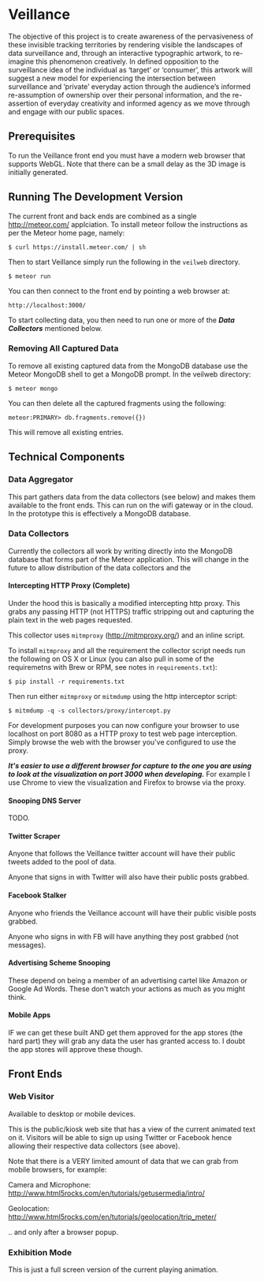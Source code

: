 
# Veillance

The objective of this project is to create awareness of the pervasiveness of
these invisible tracking territories by rendering visible the landscapes of data
surveillance and, through an interactive typographic artwork, to re-imagine this
phenomenon creatively. In defined opposition to the surveillance idea of the
individual as ‘target’ or ‘consumer’, this artwork will suggest a new model for
experiencing the intersection between surveillance and ‘private’ everyday action
through the audience’s informed re-assumption of ownership over their personal
information, and the re-assertion of everyday creativity and informed agency as
we move through and engage with our public spaces.

## Prerequisites

To run the Veillance front end you must have a modern web browser that
supports WebGL. Note that there can be a small delay as the 3D image is
initially generated.

## Running The Development Version

The current front and back ends are combined as a single http://meteor.com/
applciation. To install meteor follow the instructions as per the Meteor
home page, namely:

```
$ curl https://install.meteor.com/ | sh
```

Then to start Veillance simply run the following in the `veilweb` directory.

```
$ meteor run
```

You can then connect to the front end by pointing a web browser at:

```
http://localhost:3000/
```

To start collecting data, you then need to run one or more of the
***Data Collectors*** mentioned below.

### Removing All Captured Data

To remove all existing captured data from the MongoDB database use the Meteor
MongoDB shell to get a MongoDB prompt. In the veilweb directory:

```
$ meteor mongo
```

You can then delete all the captured fragments using the following:

```
meteor:PRIMARY> db.fragments.remove({})
```

This will remove all existing entries.

## Technical Components

### Data Aggregator

This part gathers data from the data collectors (see below) and makes
them available to the front ends. This can run on the wifi gateway or
in the cloud. In the prototype this is effectively a MongoDB database.


### Data Collectors 

Currently the collectors all work by writing directly into the MongoDB
database that forms part of the Meteor application. This will change in the
future to allow distribution of the data collectors and the 

#### Intercepting HTTP Proxy (Complete)

Under the hood this is basically a modified intercepting http proxy. This
grabs any passing HTTP (not HTTPS) traffic stripping out and capturing the
plain text in the web pages requested.

This collector uses `mitmproxy` (http://mitmproxy.org/) and an inline script.

To install `mitmproxy` and all the requirement the collector script needs run
the following on OS X or Linux (you can also pull in some of the requiremetns
with Brew or RPM, see notes in `requirements.txt`):


```
$ pip install -r requirements.txt
```

Then run either `mitmproxy` or `mitmdump` using the http interceptor script:

```
$ mitmdump -q -s collectors/proxy/intercept.py
```

For development purposes you can now configure your browser to use localhost
on port 8080 as a HTTP proxy to test web page interception. Simply browse the
web with the browser you've configured to use the proxy.

***It's easier to use a different browser for capture to the one you are
using to look at the visualization on port 3000 when developing.*** For example
I use Chrome to view the visualization and Firefox to browse via the proxy.


#### Snooping DNS Server

TODO.


#### Twitter Scraper 

Anyone that follows the Veillance twitter account will have their
public tweets added to the pool of data.

Anyone that signs in with Twitter will also have their public posts grabbed.

#### Facebook Stalker 

Anyone who friends the Veillance account will have their public
visible posts grabbed.

Anyone who signs in with FB will have anything they post grabbed (not messages).


#### Advertising Scheme Snooping 

These depend on being a member of an advertising cartel like Amazon or
Google Ad Words. These don't watch your actions as much as you might
think.

#### Mobile Apps 

IF we can get these built AND get them approved for the app stores
(the hard part) they will grab any data the user has granted access
to. I doubt the app stores will approve these though.


## Front Ends 

### Web Visitor 

Available to desktop or mobile devices.

This is the public/kiosk web site that has a view of the current
animated text on it. Visitors will be able to sign up using Twitter or
Facebook hence allowing their respective data collectors (see above).

Note that there is a VERY limited amount of data that we can grab from
mobile browsers, for example:

Camera and Microphone:
http://www.html5rocks.com/en/tutorials/getusermedia/intro/

Geolocation:
http://www.html5rocks.com/en/tutorials/geolocation/trip_meter/

.. and only after a browser popup.


### Exhibition Mode 

This is just a full screen version of the current playing animation.

